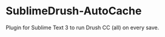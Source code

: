 SublimeDrush-AutoCache
======================

Plugin for Sublime Text 3 to run Drush CC (all) on every save.
